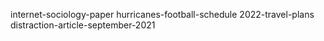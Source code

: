 internet-sociology-paper
hurricanes-football-schedule
2022-travel-plans
distraction-article-september-2021